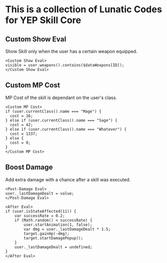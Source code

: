 # This is a collection of Lunatic Codes for YEP Skill Core

## Custom Show Eval

Show Skill only when the user has a certain weapon equipped.

```
<Custom Show Eval>
visible = user.weapons().contains($dataWeapons[ID]);
</Custom Show Eval>
```

## Custom MP Cost

MP Cost of the skill is dependant on the user's class.

```
<Custom MP Cost>
if (user.currentClass().name === "Mage") {
  cost = 16;
} else if (user.currentClass().name === "Sage") {
  cost = 42;
} else if (user.currentClass().name === "Whatever") {
  cost = 1337;
} else {
  cost = 0;
}
</Custom MP Cost>
```

## Boost Damage 

Add extra damage with a chance after a skill was executed.

```
<Post-Damage Eval>
user._lastDamageDealt = value;
</Post-Damage Eval>

<After Eval>
if (user.isStateAffected(11)) {
    var successRate = 0.2;
    if (Math.random() < successRate) {
        user.startAnimation(1, false);
        var dmg = user._lastDamageDealt * 1.5;
        target.gainHp(-dmg);
        target.startDamagePopup();
    }
    user._lastDamageDealt = undefined;
}
</After Eval>
```
